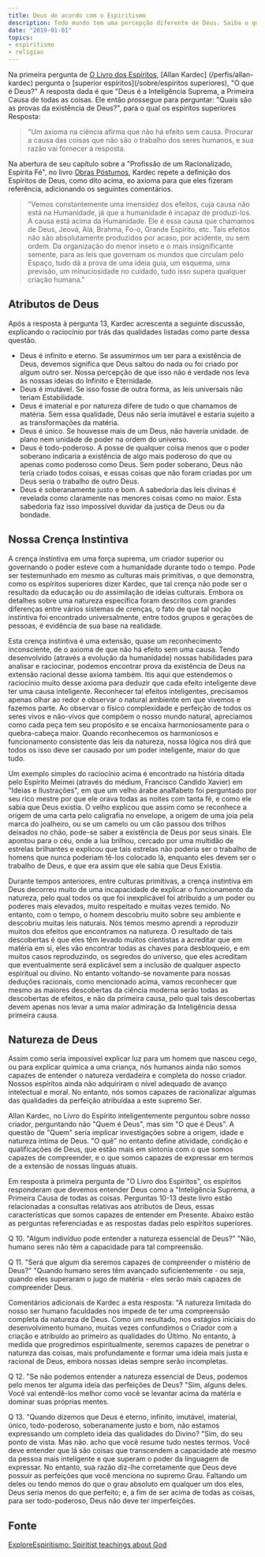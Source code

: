 ```yaml
---
title: Deus de acordo com o Espiritismo
description: Todo mundo tem uma percepção diferente de Deus. Saiba o que o Espiritismo nos ensina sobre isso.
date: "2019-01-01"
topics:
- espiritismo
- religiao
---
```


Na primeira pergunta de [O Livro dos Espíritos](/livros/allan-kardec/spirits-book),
[Allan Kardec] (/perfis/allan-kardec) pergunta o [superior
espíritos](/sobre/espíritos superiores), "O que é Deus?" A resposta dada é que "Deus
é a Inteligência Suprema, a Primeira Causa de todas as coisas.  Ele então prossegue
para perguntar: "Quais são as provas da existência de Deus?", para o qual os espíritos superiores
Resposta:
> "Um axioma na ciência afirma que não há efeito sem causa.  Procurar
> a causa das coisas que não são o trabalho dos seres humanos, e sua razão
> vai fornecer a resposta.

Na abertura de seu capítulo sobre a "Profissão de um Racionalizado, Espírita
Fé", no livro [Obras Póstumos](/livros/obras-postumas),
Kardec repete a definição dos Espíritos de Deus, como dito acima, eo axioma para
que eles fizeram referência, adicionando os seguintes comentários. 

> "Vemos constantemente uma imensidez dos efeitos, cuja causa não está na Humanidade,
> já que a humanidade é incapaz de produzi-los. A causa está acima da Humanidade. Ele
> é essa causa que chamamos de Deus, Jeová, Alá, Brahma, Fo-o, Grande Espírito, etc.
> Tais efeitos não são absolutamente produzidos por acaso, por acidente, ou sem
> ordem. Da organização do menor inseto e o mais insignificante
> semente, para as leis que governam os mundos que circulam pelo Espaço,
> tudo dá a prova de uma ideia guia, um esquema, uma previsão, um
> minuciosidade no cuidado, tudo isso supera qualquer criação humana."

## Atributos de Deus
Após a resposta à pergunta 13, Kardec acrescenta a seguinte discussão,
explicando o raciocínio por trás das qualidades listadas como parte dessa questão.

* Deus é infinito e eterno.  Se assumirmos um ser para a existência de Deus, devemos
  significa que Deus saltou do nada ou foi criado por algum outro ser.
  Nossa percepção de que isso não é verdade nos leva às nossas ideias do Infinito e
  Eternidade.
* Deus é imutável.  Se isso fosse de outra forma, as leis universais não teriam
  Estabilidade.
* Deus é imaterial e por natureza difere de tudo o que chamamos de matéria.
  Sem essa qualidade, Deus não seria imutável e estaria sujeito a
  as transformações da matéria.
* Deus é único.  Se houvesse mais de um Deus, não haveria unidade.
  de plano nem unidade de poder na ordem do universo.
* Deus é todo-poderoso.  A posse de qualquer coisa menos que o poder soberano
  indicaria a existência de algo mais poderoso do que ou apenas como
  poderoso como Deus.  Sem poder soberano, Deus não teria criado todos
  coisas, e essas coisas que não foram criadas por um Deus seria o
  trabalho de outro Deus.
* Deus é soberanamente justo e bom. A sabedoria das leis divinas é revelada como
  claramente nas menores coisas como no maior.  Esta sabedoria faz isso
  impossível duvidar da justiça de Deus ou da bondade.  

## Nossa Crença Instintiva
A crença instintiva em uma força suprema, um criador superior ou governando o
poder esteve com a humanidade durante todo o tempo. Pode ser testemunhado em
mesmo as culturas mais primitivas, o que demonstra, como os espíritos superiores
dizer Kardec, que tal crença não pode ser o resultado da educação ou do
assimilação de ideias culturais.  Embora os detalhes sobre uma natureza
específica foram descritos com grandes diferenças entre vários sistemas de
crenças, o fato de que tal noção instintiva foi encontrado universalmente, entre
todos grupos e gerações de pessoas, é evidência de sua base na realidade.

Esta crença instintiva é uma extensão, quase um reconhecimento inconsciente, de
o axioma de que não há efeito sem uma causa.  Tendo desenvolvido (através a
evolução da humanidade) nossas habilidades para analisar e raciocinar, podemos
encontrar prova da existência de Deus na extensão racional desse axioma também.
Itis aqui que estendemos o raciocínio muito desse axioma para deduzir que cada
efeito inteligente deve ter uma causa inteligente.   Reconhecer tal efeitos
inteligentes, precisamos apenas olhar ao redor e observar o natural ambiente em
que vivemos e fazemos parte.  Ao observar o físico complexidade e perfeição de
todos os seres vivos e não-vivos que compõem o nosso mundo natural, apreciamos
como cada peça tem seu propósito e se encaixa harmoniosamente para o
quebra-cabeça maior.  Quando reconhecemos os harmoniosos e funcionamento
consistente das leis da natureza, nossa lógica nos dirá que todos os isso deve
ser causado por um poder inteligente, maior do que tudo. 

Um exemplo simples do raciocínio acima é encontrado na história ditada pelo
Espírito Meimei (através do médium, Francisco Candido Xavier) em "Ideias e
Ilustrações", em que um velho árabe analfabeto foi perguntado por seu rico
mestre por que ele orava todas as noites com tanta fé, e como ele sabia que Deus
existia.  O velho explicou que assim como se reconhece a origem de uma carta
pelo caligrafia no envelope, a origem de uma joia pela marca do joalheiro, ou se
um camelo ou um cão passou dos trilhos deixados no chão, pode-se saber a
existência de Deus por seus sinais.   Ele apontou para o céu, onde a lua
brilhou, cercado por uma multidão de estrelas brilhantes e explicou que tais
estrelas não poderia ser o trabalho de homens que nunca poderiam tê-los colocado
lá, enquanto eles devem ser o trabalho de Deus, e que era assim que ele sabia
que Deus Existia.

Durante tempos anteriores, entre culturas primitivas, a crença instintiva em
Deus decorreu muito de uma incapacidade de explicar o funcionamento da natureza,
pelo qual todos os que foi inexplicável foi atribuído a um poder ou poderes mais
elevados, muito respeitado e muitas vezes temido.  No entanto, com o tempo, o
homem descobriu muito sobre seu ambiente e descobriu muitas leis naturais.  Nós
temos mesmo aprendi a reproduzir muitos dos efeitos que encontramos na natureza.
O resultado de tais descobertas é que eles têm levado muitos cientistas a
acreditar que em matéria em si, eles vão encontrar todas as chaves para
desbloqueio, e em muitos casos reproduzindo, os segredos do universo, que eles
acreditam que eventualmente será explicável sem a inclusão de qualquer aspecto
espiritual ou divino.  No entanto voltando-se novamente para nossas deduções
racionais, como mencionado acima, vamos reconhecer que mesmo as maiores
descobertas da ciência moderna serão todas as descobertas de efeitos, e não da
primeira causa, pelo qual tais descobertas devem apenas nos levar a uma maior
admiração da Inteligência dessa primeira causa.  

## Natureza de Deus
Assim como seria impossível explicar luz para um homem que nasceu cego, ou para
explicar química a uma criança, nós humanos ainda não somos capazes de entender
o natureza verdadeira e completa do nosso criador.  Nossos espíritos ainda não
adquiriram o nível adequado de avanço intelectual e moral.  No entanto, nós
somos capazes de racionalizar algumas das qualidades da perfeição atribuídaa a
este supremo Ser.

Allan Kardec, no Livro do Espírito inteligentemente perguntou sobre nosso
criador, perguntando não "Quem é Deus", mas sim "O que é Deus".  A questão de
"Quem" seria implicar investigações sobre a origem, idade e natureza íntima de
Deus.  "O quê" no entanto define atividade, condição e qualificações de Deus,
que estão mais em sintonia com o que somos capazes de compreender, e o que somos
capazes de expressar em termos de a extensão de nossas línguas atuais.

Em resposta à primeira pergunta de "O Livro dos Espíritos", os espíritos
responderam que devemos entender Deus como a "Inteligência Suprema, a Primeira
Causa de todas as coisas.  Perguntas 10-13 deste livro estão relacionadas a
consultas relativas aos atributos de Deus, essas características que somos
capazes de entender em Presente.  Abaixo estão as perguntas referenciadas e as
respostas dadas pelo espíritos superiores.

Q 10. "Algum indivíduo pode entender a natureza essencial de Deus?" "Não, humano
seres não têm a capacidade para tal compreensão.

Q 11. "Será que algum dia seremos capazes de compreender o mistério de Deus?"
"Quando humano seres têm avançado suficientemente - ou seja, quando eles
superaram o jugo de matéria - eles serão mais capazes de compreender Deus.

Comentários adicionais de Kardec a esta resposta: "A natureza limitada do nosso
ser humano faculdades nos impede de ter uma compreensão completa da natureza de
Deus.  Como um resultado, nos estágios iniciais do desenvolvimento humano,
muitas vezes confundimos o Criador com a criação e atribuído ao primeiro as
qualidades do Último.  No entanto, à medida que progredimos espiritualmente,
seremos capazes de penetrar o natureza das coisas, mais profundamente e formar
uma ideia mais justa e racional de Deus, embora nossas ideias sempre serão
incompletas.

Q 12. "Se não podemos entender a natureza essencial de Deus, podemos pelo menos
ter alguma ideia das perfeições de Deus? "Sim, alguns deles. Você vai
entendê-los melhor como você se levantar acima da matéria e dominar suas
próprias mentes.

Q 13. "Quando dizemos que Deus é eterno, infinito, imutável, imaterial, único,
todo-poderoso, soberanamente justo e bom, não estamos expressando um completo
ideia das qualidades do Divino? "Sim, do seu ponto de vista. Mas não.  acho que
você resume tudo nestes termos. Você deve entender que lá são coisas que
transcendem a capacidade até mesmo da pessoa mais inteligente e que superam o
poder da linguagem de expressar. No entanto, sua razão diz-lhe corretamente que
Deus deve possuir as perfeições que você menciona no supremo Grau. Faltando um
deles ou tendo menos do que o grau absoluto em qualquer um dos eles, Deus seria
menos do que perfeito; e, a fim de ser acima de todas as coisas, para ser
todo-poderoso, Deus não deve ter imperfeições. 

## Fonte
[ExploreEspiritismo: Spiritist teachings about God](//www.explorespiritism.com/religiongod_what%20is%20god.htm)

